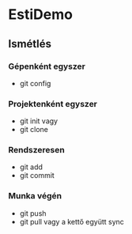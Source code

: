 # EstiDemo
## Ismétlés

### Gépenként egyszer

- git config

### Projektenként egyszer

- git init
vagy
- git clone

### Rendszeresen

- git add
- git commit 

### Munka végén

- git push
- git pull
vagy
a kettő együtt sync